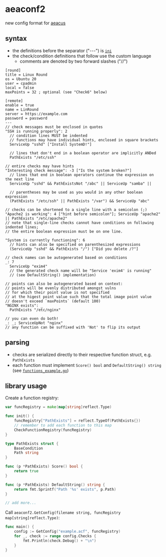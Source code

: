 # aeaconf2

new config format for [aeacus](https://github.com/elysium-suite/aeacus)

## syntax

- the definitions before the separator ("---") is [`ini`](https://en.wikipedia.org/wiki/INI_file)
- the check/condition definitions that follow use the custom language
  - comments are denoted by two forward slashes ("//")

```hcl
[round]
title = Linux Round
os = Ubuntu 20
user = cpadmin
local = false
maxPoints = 32 ; optional (see "Check6" below)

[remote]
enable = true
name = LinRound
server = https://example.com
password = password
---
// check messages must be enclosed in quotes
"SSH is running properly": 2
  // condition lines MUST be indented
  // functions may have individual hints, enclosed in square brackets
  ServiceUp "sshd" ["Install SystemD!"]

  // lines that don't end in a boolean operator are implicitly ANDed
  PathExists "/etc/ssh"

// entire checks may have hints
"Interesting check message": -3 ["Is the system broken?"]
  // lines that end in boolean operators continue the expression on the next line
  ServiceUp "sshd" && PathExistsNot "/abc" || ServiceUp "samba" ||

  // parentheses may be used as you would in any other boolean expression
  (PathExists "/etc/ssh" || PathExists "/var") && ServiceUp "abc"

// checks can be shortened to a single line with a semicolon (;)
"Apache2 is working": 4 ["hint before semicolon"]; ServiceUp "apache2" || PathExists "/etc/apache2"
// note that single-line checks cannot have conditions on following indented lines;
// the entire boolean expression must be on one line.

"System is currently functioning": 6
  // hints can also be specified on parenthesized expressions
  (ServiceUp "sshd" && PathExists "/") ["Did you delete /?"]

// check names can be autogenerated based on conditions
_: 7
  ServiceUp "exim4"
  // the generated check name will be "Service 'exim4' is running"
  // (see DefaultString() implementation)

// points can also be autogenerated based on context:
// points will be evenly distributed amongst vulns
// for which their point value is not specified
// at the higest point value such that the total image point value
// doesn't exceed `maxPoints` (default 100)
"NGINX exists": _
  PathExists "/etc/nginx"

// you can even do both!
_: _; ServiceUpNot "nginx"
// any function can be suffixed with 'Not' to flip its output
```

## parsing

- checks are serialized directly to their respective function struct, e.g. `PathExists`
- each function must implement `Score() bool` and `DefaultString() string` (see [`functions_example.go`](./functions_example.go))

## library usage

Create a function registry:

```go
var funcRegistry = make(map[string]reflect.Type)

func init() {
	funcRegistry["PathExists"] = reflect.TypeOf(PathExists{})
	// remember to add each function to this map
	CheckFunctionRegistry(funcRegistry)
}

type PathExists struct {
	BaseCondition
	Path string
}

func (p *PathExists) Score() bool {
	return true
}

func (p *PathExists) DefaultString() string {
	return fmt.Sprintf("Path '%s' exists", p.Path)
}

// add more...
```

Call `aeaconf2.GetConfig(filename string, funcRegistry map[string]reflect.Type)`:

```go
func main() {
	config := GetConfig("example.acf", funcRegistry)
	for _, check := range config.Checks {
		fmt.Println(check.Debug() + "\n")
	}
}
```
